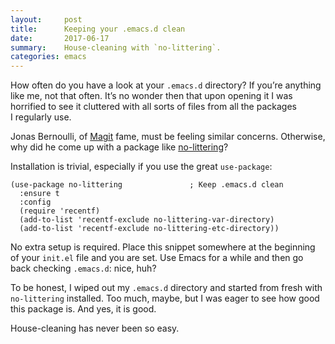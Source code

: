 ```yaml
---
layout:     post
title:      Keeping your .emacs.d clean
date:       2017-06-17
summary:    House-cleaning with `no-littering`.
categories: emacs
---
```


How often do you have a look at your `.emacs.d` directory? If you’re anything
like me, not that often. It’s no wonder then that upon opening it I was
horrified to see it cluttered with all sorts of files from all the packages
I regularly use.

Jonas Bernoulli, of [Magit](https://magit.vc/) fame, must be feeling similar
concerns. Otherwise, why did he come up with a package
like [no-littering](https://github.com/tarsius/no-littering)?

Installation is trivial, especially if you use the great `use-package`:

``` emacs-lisp
(use-package no-littering               ; Keep .emacs.d clean
  :ensure t
  :config
  (require 'recentf)
  (add-to-list 'recentf-exclude no-littering-var-directory)
  (add-to-list 'recentf-exclude no-littering-etc-directory))
```

No extra setup is required. Place this snippet somewhere at the beginning of
your `init.el` file and you are set. Use Emacs for a while and then go back
checking `.emacs.d`: nice, huh?

To be honest, I wiped out my `.emacs.d` directory and started from fresh with
`no-littering` installed. Too much, maybe, but I was eager to see how good this
package is. And yes, it is good.

House-cleaning has never been so easy.

